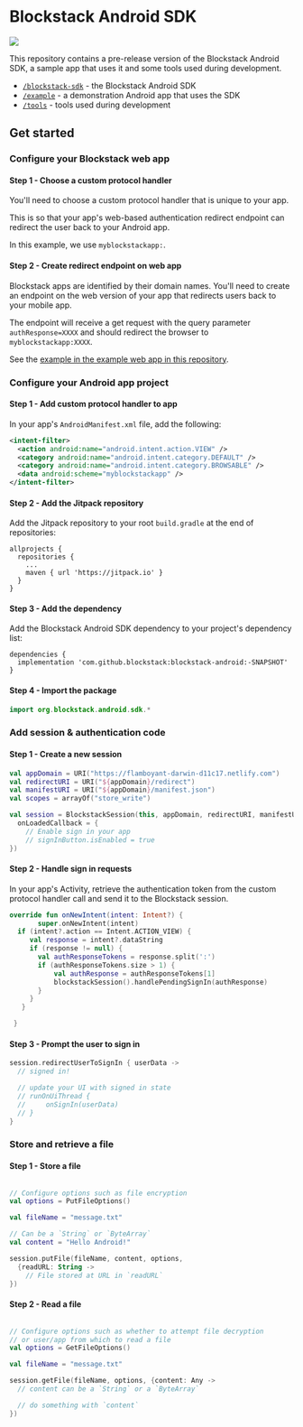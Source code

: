 # Blockstack Android SDK

[![](https://jitpack.io/v/blockstack/blockstack-android.svg)](https://jitpack.io/#blockstack/blockstack-android)

This repository contains a pre-release version of the Blockstack Android SDK, a sample app that uses it and some tools used during development.

- [`/blockstack-sdk`](blockstack-sdk/) - the Blockstack Android SDK
- [`/example`](example/) - a demonstration Android app that uses the SDK
- [`/tools`](tools/) - tools used during development


## Get started

### Configure your Blockstack web app

#### Step 1 - Choose a custom protocol handler

You'll need to choose a custom protocol handler that is unique to your app.

This is so that your app's web-based authentication redirect endpoint can redirect the user
back to your Android app.

In this example, we use `myblockstackapp:`.

#### Step 2 - Create redirect endpoint on web app

 Blockstack apps are identified by their domain names. You'll need to
 create an endpoint on the web version of your app that redirects users back
 to your mobile app.

 The endpoint will receive a get request with the query parameter `authResponse=XXXX`
 and should redirect the browser to `myblockstackapp:XXXX`.

 See the [example in the example web app in this repository](tools/blockstack-android-web-app/public/redirect.html).

### Configure your Android app project

#### Step 1 - Add custom protocol handler to app

In your app's `AndroidManifest.xml` file, add the following:

```XML
<intent-filter>
  <action android:name="android.intent.action.VIEW" />
  <category android:name="android.intent.category.DEFAULT" />
  <category android:name="android.intent.category.BROWSABLE" />
  <data android:scheme="myblockstackapp" />
</intent-filter>
```

#### Step 2 - Add the Jitpack repository

Add the Jitpack repository to your root `build.gradle` at the end of repositories:

```JS
allprojects {
  repositories {
    ...
    maven { url 'https://jitpack.io' }
  }
}
```

#### Step 3 - Add the dependency

Add the Blockstack Android SDK dependency to your project's dependency list:

```JS
dependencies {
  implementation 'com.github.blockstack:blockstack-android:-SNAPSHOT'
}
```

#### Step 4 - Import the package

```Kotlin
import org.blockstack.android.sdk.*
```


### Add session & authentication code

#### Step 1 - Create a new session

```Kotlin
val appDomain = URI("https://flamboyant-darwin-d11c17.netlify.com")
val redirectURI = URI("${appDomain}/redirect")
val manifestURI = URI("${appDomain}/manifest.json")
val scopes = arrayOf("store_write")

val session = BlockstackSession(this, appDomain, redirectURI, manifestURI, scopes,
  onLoadedCallback = {
    // Enable sign in your app
    // signInButton.isEnabled = true
})
```

#### Step 2 - Handle sign in requests

In your app's Activity, retrieve the authentication token
from the custom protocol handler call and send it to the
Blockstack session.

```Kotlin
override fun onNewIntent(intent: Intent?) {
       super.onNewIntent(intent)  
  if (intent?.action == Intent.ACTION_VIEW) {
     val response = intent?.dataString
     if (response != null) {
       val authResponseTokens = response.split(':')
       if (authResponseTokens.size > 1) {
           val authResponse = authResponseTokens[1]
           blockstackSession().handlePendingSignIn(authResponse)
       }
     }
   }

 }
```


#### Step 3 - Prompt the user to sign in

```Kotlin
session.redirectUserToSignIn { userData ->
  // signed in!

  // update your UI with signed in state
  // runOnUiThread {
  //     onSignIn(userData)
  // }
}
```

### Store and retrieve a file

#### Step 1 - Store a file

```Kotlin

// Configure options such as file encryption
val options = PutFileOptions()

val fileName = "message.txt"

// Can be a `String` or `ByteArray`
val content = "Hello Android!"

session.putFile(fileName, content, options,
  {readURL: String ->
    // File stored at URL in `readURL`
})
```

#### Step 2 - Read a file

```Kotlin

// Configure options such as whether to attempt file decryption
// or user/app from which to read a file
val options = GetFileOptions()

val fileName = "message.txt"

session.getFile(fileName, options, {content: Any ->
  // content can be a `String` or a `ByteArray`

  // do something with `content`
})
```
